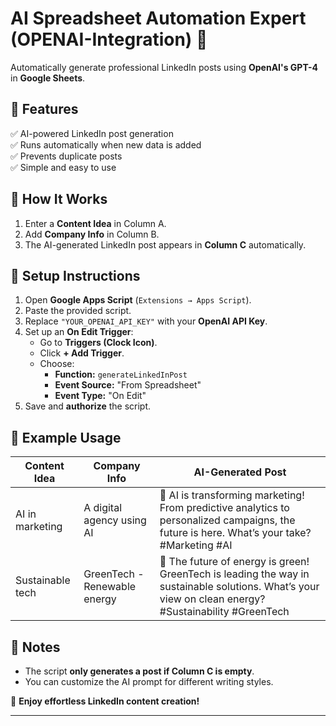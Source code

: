 
# **AI Spreadsheet Automation Expert (OPENAI-Integration)** 🚀  
Automatically generate professional LinkedIn posts using **OpenAI's GPT-4** in **Google Sheets**.  

## **🔹 Features**  
✅ AI-powered LinkedIn post generation  
✅ Runs automatically when new data is added  
✅ Prevents duplicate posts  
✅ Simple and easy to use  

## **🔹 How It Works**  
1. Enter a **Content Idea** in Column A.  
2. Add **Company Info** in Column B.  
3. The AI-generated LinkedIn post appears in **Column C** automatically.  

## **🔹 Setup Instructions**  
1. Open **Google Apps Script** (`Extensions → Apps Script`).  
2. Paste the provided script.  
3. Replace `"YOUR_OPENAI_API_KEY"` with your **OpenAI API Key**.  
4. Set up an **On Edit Trigger**:  
   - Go to **Triggers (Clock Icon)**.  
   - Click **+ Add Trigger**.  
   - Choose:  
     - **Function:** `generateLinkedInPost`  
     - **Event Source:** "From Spreadsheet"  
     - **Event Type:** "On Edit"  
5. Save and **authorize** the script.  

## **🔹 Example Usage**  
| Content Idea | Company Info | AI-Generated Post |
|-------------|-------------|--------------------|
| AI in marketing | A digital agency using AI | 🚀 AI is transforming marketing! From predictive analytics to personalized campaigns, the future is here. What’s your take? #Marketing #AI |
| Sustainable tech | GreenTech - Renewable energy | 🌱 The future of energy is green! GreenTech is leading the way in sustainable solutions. What’s your view on clean energy? #Sustainability #GreenTech |

## **🔹 Notes**  
- The script **only generates a post if Column C is empty**.  
- You can customize the AI prompt for different writing styles.  

🚀 **Enjoy effortless LinkedIn content creation!**  

---
